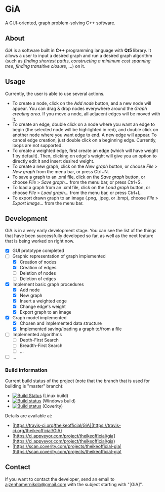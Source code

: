 # GiA
A GUI-oriented, graph problem-solving C++ software.

## About
*GiA* is a software built in **C++** programming language with **Qt5** library. It allows a user to input a desired graph and run a desired graph algorithm (such as *finding shortest paths*, *constructing a minimum cost spanning tree*, *finding transitive closure*, ...) on it.

## Usage

Currently, the user is able to use several actions.
- To create a node, click on the *Add node* button, and a new node will appear. You can drag & drop nodes everywhere around the *Graph creating area*. If you move a node, all adjacent edges will be moved with it.
- To create an edge, double click on a node where you want an edge to begin (the selected node will be highlighted in red), and double click on another node where you want edge to end. A new edge will appear. To cancel edge creation, just double click on a beginning edge. Currently, loops are not supported.
- To create a weighted edge, first create an edge (which will have weight 1 by default). Then, clicking on edge's weight will give you an option to directly edit it and insert desired weight.
- To create a new graph, click on the *New graph* button, or choose *File* > *New graph* from the menu bar, or press Ctrl+N.
- To save a graph to an .xml file, click on the *Save graph* button, or choose *File* > *Save graph...* from the menu bar, or press Ctrl+S.
- To load a graph from an .xml file, click on the *Load graph* button, or choose *File* > *Load graph...* from the menu bar, or press Ctrl+L.
- To export drawn graph to an image (.png, .jpeg, or .bmp), choose *File* > *Export image...* from the menu bar.

## Development
GiA is in a very early development stage. You can see the list of the things that have been successfully developed so far, as well as the next feature that is being worked on right now.
- [x] GUI prototype completed
- [ ] Graphic representation of graph implemented
  - [x] Creation of nodes
  - [x] Creation of edges
  - [ ] Deletion of nodes
  - [ ] Deletion of edges
- [x] Implement basic graph procedures
  - [x] Add node
  - [x] New graph
  - [x] Insert a weighted edge
  - [x] Change edge's weight
  - [x] Export graph to an image
- [x] Graph model implemented
  - [x] Chosen and implemented data structure
  - [x] Implemented saving/loading a graph to/from a file
- [ ] Implemented algorithms
  - [ ] Depth-First Search
  - [ ] Breadth-First Search
  - [ ] ...
- [ ] ...

### Build information

Current build status of the project (note that the branch that is used for building is "master" branch): 
- [![Build Status](https://travis-ci.org/theikeofficial/GiA.svg?branch=master)](https://travis-ci.org/theikeofficial/GiA) (Linux build)
- [![Build status](https://ci.appveyor.com/api/projects/status/t3n29ynxg45pjfm2?svg=true)](https://ci.appveyor.com/project/theikeofficial/gia) (Windows build)
- [![Build status](https://scan.coverity.com/projects/14184/badge.svg)](https://scan.coverity.com/projects/theikeofficial-gia) (Coverity)

Details are available at: 
- [https://travis-ci.org/theikeofficial/GiA](https://travis-ci.org/theikeofficial/GiA)
- [https://ci.appveyor.com/project/theikeofficial/gia](https://ci.appveyor.com/project/theikeofficial/gia)
- [https://scan.coverity.com/projects/theikeofficial-gia](https://scan.coverity.com/projects/theikeofficial-gia)

## Contact
If you want to contact the developer, send an email to [ajzenhamernikola@gmail.com](mailto:ajzenhamernikola@gmail.com) with the subject starting with "\[GiA\]".
